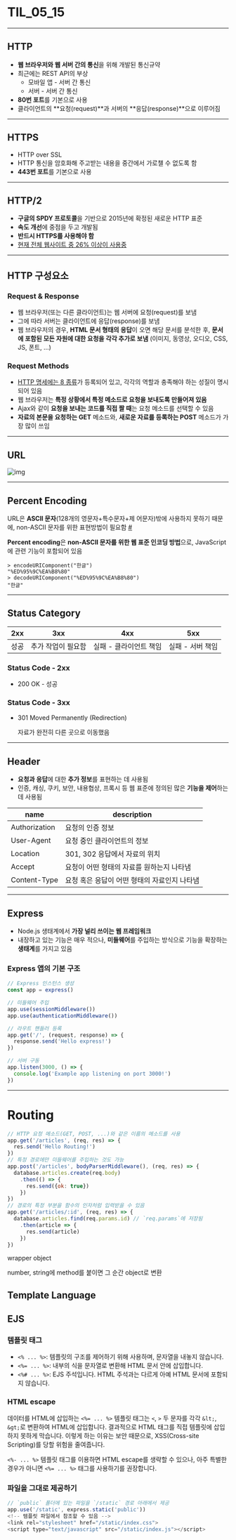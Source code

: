 # TIL_05_15

---

## HTTP

- **웹 브라우저와 웹 서버 간의 통신**을 위해 개발된 통신규약
- 최근에는 REST API의 부상
  - 모바일 앱 - 서버 간 통신
  - 서버 - 서버 간 통신
- **80번 포트**를 기본으로 사용
- 클라이언트의 **요청(request)**과 
  서버의 **응답(response)**으로 이루어짐

---

## HTTPS

- HTTP over SSL
- HTTP 통신을 암호화해 주고받는 내용을 중간에서 가로챌 수 없도록 함
- **443번 포트**를 기본으로 사용

---

## HTTP/2

- **구글의 SPDY 프로토콜**을 기반으로 2015년에 확정된 새로운 HTTP 표준
- **속도 개선**에 중점을 두고 개발됨
- **반드시 HTTPS를 사용해야 함**
- [현재 전체 웹사이트 중 26% 이상이 사용중](https://w3techs.com/technologies/details/ce-http2/all/all)

---

## HTTP 구성요소

### Request & Response

- 웹 브라우저(또는 다른 클라이언트)는 웹 서버에 요청(request)를 보냄
- 그에 따라 서버는 클라이언트에 응답(response)를 보냄
- 웹 브라우저의 경우, **HTML 문서 형태의 응답**이 오면 해당 문서를 분석한 후, **문서에 포함된 모든 자원에 대한 요청을 각각 추가로 보냄** (이미지, 동영상, 오디오, CSS, JS, 폰트, ...)

### Request Methods

- [HTTP 명세에는 8 종류](https://developer.mozilla.org/ko/docs/Web/HTTP/Methods)가 등록되어 있고, 각각의 역할과 충족해야 하는 성질이 명시되어 있음
- 웹 브라우저는 **특정 상황에서 특정 메소드로 요청을 보내도록 만들어져 있음**
- Ajax와 같이 **요청을 보내는 코드를 직접 짤 때**는 요청 메소드를 선택할 수 있음
- **자료의 본문을 요청하는 GET** 메소드와, **새로운 자료를 등록하는 POST** 메소드가 가장 많이 쓰임

---

## URL

![img](https://cascadingmedia.com/assets/images/insites/2015/02/url-anatomy/url-anatomy-55598c24.png) 

---

## Percent Encoding

 URL은 **ASCII 문자**(128개의 영문자+특수문자+제    어문자)밖에 사용하지 못하기 때문에, non-ASCII 문자를 위한 표현방법이 필요함 [#](https://www.google.co.kr/search?q=%ED%8C%A8%EC%8A%A4%ED%8A%B8%EC%BA%A0%ED%8D%BC%EC%8A%A4)

**Percent encoding**은 **non-ASCII 문자를 위한 웹 표준 인코딩 방법**으로, JavaScript에 관련 기능이 포함되어 있음

```shell
> encodeURIComponent("한글")
"%ED%95%9C%EA%B8%80"
> decodeURIComponent("%ED%95%9C%EA%B8%80")
"한글"
```

---

## Status Category

| 2xx  | 3xx                | 4xx                    | 5xx              |
| ---- | ------------------ | ---------------------- | ---------------- |
| 성공 | 추가 작업이 필요함 | 실패 - 클라이언트 책임 | 실패 - 서버 책임 |



### Status Code - 2xx

- 200 OK - 성공


### Status Code - 3xx

- 301 Moved Permanently (Redirection)

  자료가 완전히 다른 곳으로 이동했음

---

## Header

- **요청과 응답**에 대한 **추가 정보**를 표현하는 데 사용됨
- 인증, 캐싱, 쿠키, 보안, 내용협상, 프록시 등 웹 표준에 정의된 많은 **기능을 제어**하는 데 사용됨

| name | description |
| ------------- | ---- |
| Authorization | 요청의 인증 정보 |
| User-Agent    | 요청 중인 클라이언트의 정보 |
| Location      | 301, 302 응답에서 자료의 위치 |
| Accept        | 요청이 어떤 형태의 자료를 원하는지 나타냄 |
| Content-Type | 요청 혹은 응답이 어떤 형태의 자료인지 나타냄 |



---

## Express

- Node.js 생태계에서 **가장 널리 쓰이는 웹 프레임워크**
- 내장하고 있는 기능은 매우 적으나, **미들웨어**를 주입하는 방식으로 기능을 확장하는 **생태계**를 가지고 있음

### Express 앱의 기본 구조

```js
// Express 인스턴스 생성
const app = express()

// 미들웨어 주입
app.use(sessionMiddleware())
app.use(authenticationMiddleware())

// 라우트 핸들러 등록
app.get('/', (request, response) => {
  response.send('Hello express!')
})

// 서버 구동
app.listen(3000, () => {
  console.log('Example app listening on port 3000!')
})
```

---

# Routing

```js
// HTTP 요청 메소드(GET, POST, ...)와 같은 이름의 메소드를 사용
app.get('/articles', (req, res) => {
  res.send('Hello Routing!')
})
// 특정 경로에만 미들웨어를 주입하는 것도 가능
app.post('/articles', bodyParserMiddleware(), (req, res) => {
  database.articles.create(req.body)
    .then(() => {
      res.send({ok: true})
    })
})
// 경로의 특정 부분을 함수의 인자처럼 입력받을 수 있음
app.get('/articles/:id', (req, res) => {
  database.articles.find(req.params.id) // `req.params`에 저장됨
    .then(article => {
      res.send(article)
    })
})
```



wrapper object

number, string에 method를 붙이면 그 순간 object로 변환

## Template Language

## EJS

### 템플릿 태그

- `<% ... %>`: 템플릿의 구조를 제어하기 위해 사용하며, 문자열을 내놓지 않습니다.
- `<%= ... %>`: 내부의 식을 문자열로 변환해 HTML 문서 안에 삽입합니다.
- `<%# ... %>`: EJS 주석입니다. HTML 주석과는 다르게 아예 HTML 문서에 포함되지 않습니다.

### HTML escape

데이터를 HTML에 삽입하는 `<%= ... %>` 템플릿 태그는 `<`, `>` 두 문자를 각각 `&lt;`, `&gt;`로 변환하여 HTML에 삽입합니다. 결과적으로 HTML 태그를 직접 템플릿에 삽입하지 못하게 막습니다. 이렇게 하는 이유는 보안 때문으로, XSS(Cross-site Scripting)를 당할 위험을 줄여줍니다.

`<%- ... %>` 템플릿 태그를 이용하면 HTML escape를 생략할 수 있으나, 아주 특별한 경우가 아니면 `<%= ... %>` 태그를 사용하기를 권장합니다.

### 파일을 그대로 제공하기

```js
// `public` 폴더에 있는 파일을 `/static` 경로 아래에서 제공
app.use('/static', express.static('public'))
<!-- 템플릿 파일에서 참조할 수 있음 -->
<link rel="stylesheet" href="/static/index.css">
<script type="text/javascript" src="/static/index.js"></script>
```